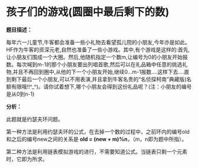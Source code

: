 # 孩子们的游戏(圆圈中最后剩下的数)

**题目描述：**

每年六一儿童节,牛客都会准备一些小礼物去看望孤儿院的小朋友,今年亦是如此。HF作为牛客的资深元老,自然也准备了一些小游戏。其中,有个游戏是这样的:首先,让小朋友们围成一个大圈。然后,他随机指定一个数m,让编号为0的小朋友开始报数。每次喊到m-1的那个小朋友要出列唱首歌,然后可以在礼品箱中任意的挑选礼物,并且不再回到圈中,从他的下一个小朋友开始,继续0...m-1报数....这样下去....直到剩下最后一个小朋友,可以不用表演,并且拿到牛客名贵的“名侦探柯南”典藏版(名额有限哦!!^_^)。请你试着想下,哪个小朋友会得到这份礼品呢？(注：小朋友的编号是从0到n-1)

**分析：**

此题就是约瑟夫环问题。

第一种方法是利用约瑟夫环的公式，在去掉一个数的过程中，之前环内的编号old和之后的编号new之间的关系是 **old = (new + m)%n**，（m，n即为题中所指）。

第二种方法是利用链表模拟游戏的进行，不需要知道公式。当链表只剩一个元素时，它即为所求。